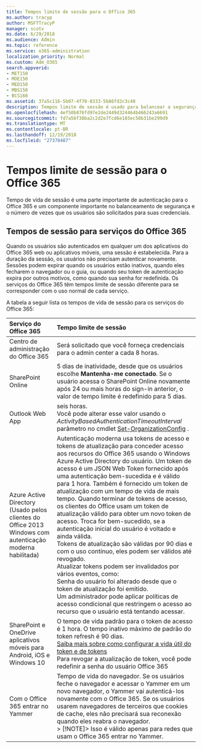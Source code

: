 ```yaml
---
title: Tempos limite de sessão para o Office 365
ms.author: tracyp
author: MSFTTracyP
manager: scotv
ms.date: 6/29/2018
ms.audience: Admin
ms.topic: reference
ms.service: o365-administration
localization_priority: Normal
ms.custom: Adm_O365
search.appverid:
- MET150
- MOE150
- MED150
- MBS150
- BCS160
ms.assetid: 37a5c116-5b07-4f70-8333-5b86fd2c3c40
description: Tempos limite de sessão é usado para balancear a segurança e facilidade de acesso nos aplicativos de cliente do Office 365.
ms.openlocfilehash: 4ef50b876fd97e2de2449d324464b466243a6691
ms.sourcegitcommit: fd7a56f38ba2c2d2e7fcd6e165ec58b31be299d9
ms.translationtype: MT
ms.contentlocale: pt-BR
ms.lasthandoff: 12/19/2018
ms.locfileid: "27378487"
---
```

# <a name="session-timeouts-for-office-365"></a>Tempos limite de sessão para o Office 365

Tempo de vida de sessão é uma parte importante de autenticação para o Office 365 e um componente importante no balanceamento de segurança e o número de vezes que os usuários são solicitados para suas credenciais.
  
## <a name="session-times-for-office-365-services"></a>Tempos de sessão para serviços do Office 365

Quando os usuários são autenticados em qualquer um dos aplicativos do Office 365 web ou aplicativos móveis, uma sessão é estabelecida. Para a duração da sessão, os usuários não precisam autenticar novamente. Sessões podem expirar quando os usuários estão inativos, quando eles fecharem o navegador ou o guia, ou quando seu token de autenticação expira por outros motivos, como quando sua senha for redefinida. Os serviços do Office 365 têm tempos limite de sessão diferente para se corresponder com o uso normal de cada serviço.
  
A tabela a seguir lista os tempos de vida de sessão para os serviços do Office 365:
  
|**Serviço do Office 365**|**Tempo limite de sessão**|
|:-----|:-----|
|Centro de administração do Office 365  <br/> |Será solicitado que você forneça credenciais para o admin center a cada 8 horas.  <br/> |
|SharePoint Online  <br/> |5 dias de inatividade, desde que os usuários escolhe **Mantenha-me conectado**. Se o usuário acessa o SharePoint Online novamente após 24 ou mais horas do sign-in anterior, o valor de tempo limite é redefinido para 5 dias.<br/> |
|Outlook Web App  <br/> |seis horas.  <br/> Você pode alterar esse valor usando o _ActivityBasedAuthenticationTimeoutInterval_ parâmetro no cmdlet [Set-OrganizationConfig](https://go.microsoft.com/fwlink/p/?LinkId=615378) .  <br/> |
|Azure Active Directory  <br/> (Usado pelos clientes do Office 2013 Windows com autenticação moderna habilitada)  <br/> | Autenticação moderna usa tokens de acesso e tokens de atualização para conceder acesso aos recursos do Office 365 usando o Windows Azure Active Directory do usuário. Um token de acesso é um JSON Web Token fornecido após uma autenticação bem-sucedida e é válido para 1 hora. Também é fornecido um token de atualização com um tempo de vida de mais tempo. Quando terminar de tokens de acesso, os clientes do Office usam um token de atualização válido para obter um novo token de acesso. Troca for bem-sucedido, se a autenticação inicial do usuário é voltado e ainda válida.  <br/>  Tokens de atualização são válidas por 90 dias e com o uso contínuo, eles podem ser válidos até revogado.  <br/>  Atualizar tokens podem ser invalidados por vários eventos, como:  <br/>  Senha do usuário foi alterado desde que o token de atualização foi emitido.  <br/>  Um administrador pode aplicar políticas de acesso condicional que restringem o acesso ao recurso que o usuário está tentando acessar.  <br/> |
|SharePoint e OneDrive aplicativos móveis para Android, iOS e Windows 10  <br/> |O tempo de vida padrão para o token de acesso é 1 hora. O tempo inativo máximo de padrão do token refresh é 90 dias.<br/> [Saiba mais sobre como configurar a vida útil do token e de tokens](https://docs.microsoft.com/en-us/azure/active-directory/active-directory-configurable-token-lifetimes) <br/> Para revogar a atualização de token, você pode redefinir a senha do usuário Office 365  <br/> |
|Com o Office 365 entrar no Yammer  <br/> |Tempo de vida do navegador. Se os usuários feche o navegador e acessar o Yammer em um novo navegador, o Yammer vai autenticá-los novamente com o Office 365. Se os usuários usarem navegadores de terceiros que cookies de cache, eles não precisará sua reconexão quando eles reabra o navegador.<br/> > [!NOTE]> Isso é válido apenas para redes que usam o Office 365 entrar no Yammer.           |
   

